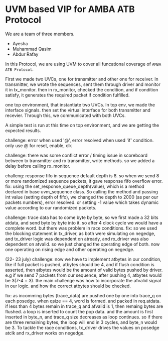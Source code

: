 # UVM based VIP for AMBA ATB Protocol

We are a team of three members.

- Ayesha
- Muhammad Qasim
- Abdur Rafay

In this Protocol, we are using UVM to cover all funcational coverage of `AMBA ATB Protocol`.


First we made two UVCs, one for transmitter and other one for receiver. In transmitter, we wrote the sequences, sent them through driver and monitor it in tx_monitor. 
then in rx_monitor, checked the condition, and if condition satisfy, it generates the required packet if condition fulfilled.

one top environment, that instantiate two UVCs. In top env, we made the interface signals. then set the virtual interface for both transmitter and recevier. Through this, we communicated with both UVCs. 

A simple test is run at this time on top environment, and we are getting the expected results. 

challenge: error when used '@', error resolved when used 'if' condition. 
            only use @ for reset, enable, clk


challenge: there was some conflict error / timing issue in scoreboard between tx transmitter and rx transmitter, write methods. so we added a delay before calling rx_monitor.  

challeng: response fifo in sequence default depth is 8. so when we send 8 or more randomized sequence packets, it gave response fifo overflow error. 
fix: using the set_response_queue_depth(value), which is a method declared in base uvm_sequence class. So calling the method and passing int value (setting depth of fifo), we changed the depth to 2000 (as per our packets numbers), error resolved. or setting -1 value which takes dynamic value according to our randomized packets. 

challenge: trace data has to come byte by byte, so we first made a 32 bits atdata, and send byte by byte into it. so after 4 clock cycle we would have a complete word. but there was problem in race conditions.
fix: so we used the blocking statement in tx_driver, as both were simulating on negedge, and tx_driver logic was dependent on atready, and rx_driver was also dependent on atvalid. so we just changed the operating edge of both. now one operating on rising edge and other operating on negedge. 

(22- 23 july)
challenge: now we have to implement atbytes in our condition, like if full packet is pushed, atbytes should be 4, and if flush condition is asserted, then atbytes would be the amount of valid bytes pushed by driver. e.g if we send 7 packets from our sequence, after pushing 4, atbytes would be 3(7-4 = 3). the main challenge was how to incorporate the afvalid signal in our logic. and how the correct atbytes should be checked.

fix:  as incomming bytes (trace_data) are pushed one by one into trace_q on each posedge. when qsize == 4, word is formed. and packed in req.atdata. if less than 4 bytes remain in trace_q and afvalid is 1, then remaing bytes are flushed. 
a loop is inserted to count the pop data. and the amount is first inserted in byte_n, and trace_q size decreases as loop continues. so if there are three remaining bytes, the loop will end in 3 cycles, and byte_n would be 3. 
To tackle the race conditions, tx_driver drives the values on posedge atclk and rx_driver works on negedge.